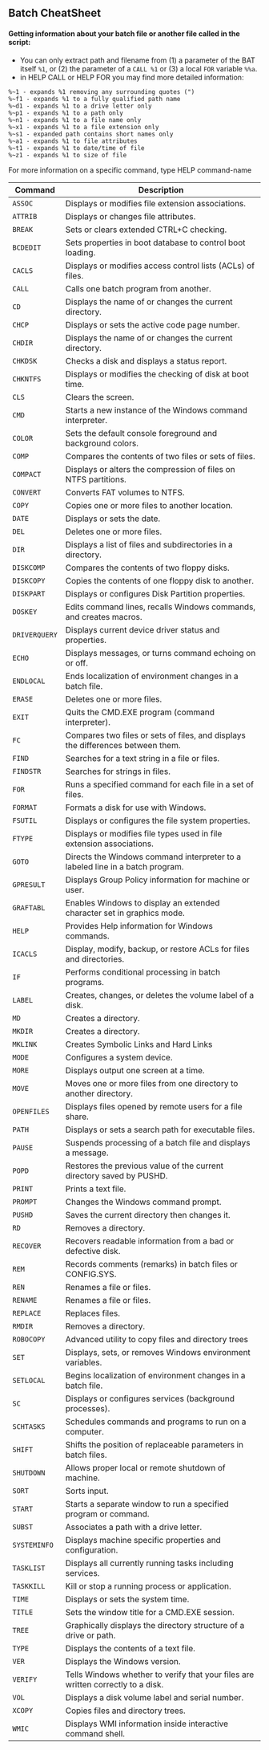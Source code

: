 ## Batch CheatSheet


#### Getting information about your batch file or another file called in the script:

* You can only extract path and filename from (1) a parameter of the BAT itself `%1`, or (2) the parameter of a `CALL %1` or (3) a local `FOR` variable `%%a`.
* in HELP CALL or HELP FOR you may find more detailed information:

```batch
%~1 - expands %1 removing any surrounding quotes (")
%~f1 - expands %1 to a fully qualified path name
%~d1 - expands %1 to a drive letter only
%~p1 - expands %1 to a path only
%~n1 - expands %1 to a file name only
%~x1 - expands %1 to a file extension only
%~s1 - expanded path contains short names only
%~a1 - expands %1 to file attributes
%~t1 - expands %1 to date/time of file
%~z1 - expands %1 to size of file 
```
For more information on a specific command, type HELP command-name

| Command       | Description                                                                      |
|---------------|----------------------------------------------------------------------------------|
| `ASSOC`       | Displays or modifies file extension associations.                                |
| `ATTRIB`      | Displays or changes file attributes.                                             |
| `BREAK`       | Sets or clears extended CTRL+C checking.                                         |
| `BCDEDIT`     | Sets properties in boot database to control boot loading.                        |
| `CACLS`       | Displays or modifies access control lists (ACLs) of files.                       |
| `CALL`        | Calls one batch program from another.                                            |
| `CD`          | Displays the name of or changes the current directory.                           |
| `CHCP`        | Displays or sets the active code page number.                                    |
| `CHDIR`       | Displays the name of or changes the current directory.                           |
| `CHKDSK`      | Checks a disk and displays a status report.                                      |
| `CHKNTFS`     | Displays or modifies the checking of disk at boot time.                          |
| `CLS`         | Clears the screen.                                                               |
| `CMD`         | Starts a new instance of the Windows command interpreter.                        |
| `COLOR`       | Sets the default console foreground and background colors.                       |
| `COMP`        | Compares the contents of two files or sets of files.                             |
| `COMPACT`     | Displays or alters the compression of files on NTFS partitions.                  |
| `CONVERT`     | Converts FAT volumes to NTFS.                                                    |
| `COPY`        | Copies one or more files to another location.                                    |
| `DATE`        | Displays or sets the date.                                                       |
| `DEL`         | Deletes one or more files.                                                       |
| `DIR`         | Displays a list of files and subdirectories in a directory.                      |
| `DISKCOMP`    | Compares the contents of two floppy disks.                                       |
| `DISKCOPY`    | Copies the contents of one floppy disk to another.                               |
| `DISKPART`    | Displays or configures Disk Partition properties.                                |
| `DOSKEY`      | Edits command lines, recalls Windows commands, and creates macros.               |
| `DRIVERQUERY` | Displays current device driver status and properties.                            |
| `ECHO`        | Displays messages, or turns command echoing on or off.                           |
| `ENDLOCAL`    | Ends localization of environment changes in a batch file.                        |
| `ERASE`       | Deletes one or more files.                                                       |
| `EXIT`        | Quits the CMD.EXE program (command interpreter).                                 |
| `FC`          | Compares two files or sets of files, and displays the differences between them.  |
| `FIND`        | Searches for a text string in a file or files.                                   |
| `FINDSTR`     | Searches for strings in files.                                                   |
| `FOR`         | Runs a specified command for each file in a set of files.                        |
| `FORMAT`      | Formats a disk for use with Windows.                                             |
| `FSUTIL`      | Displays or configures the file system properties.                               |
| `FTYPE`       | Displays or modifies file types used in file extension associations.             |
| `GOTO`        | Directs the Windows command interpreter to a labeled line in a batch program.    |
| `GPRESULT`    | Displays Group Policy information for machine or user.                           |
| `GRAFTABL`    | Enables Windows to display an extended character set in graphics mode.           |
| `HELP`        | Provides Help information for Windows commands.                                  |
| `ICACLS`      | Display, modify, backup, or restore ACLs for files and directories.              |
| `IF`          | Performs conditional processing in batch programs.                               |
| `LABEL`       | Creates, changes, or deletes the volume label of a disk.                         |
| `MD`          | Creates a directory.                                                             |
| `MKDIR`       | Creates a directory.                                                             |
| `MKLINK`      | Creates Symbolic Links and Hard Links                                            |
| `MODE`        | Configures a system device.                                                      |
| `MORE`        | Displays output one screen at a time.                                            |
| `MOVE`        | Moves one or more files from one directory to another directory.                 |
| `OPENFILES`   | Displays files opened by remote users for a file share.                          |
| `PATH`        | Displays or sets a search path for executable files.                             |
| `PAUSE`       | Suspends processing of a batch file and displays a message.                      |
| `POPD`        | Restores the previous value of the current directory saved by PUSHD.             |
| `PRINT`       | Prints a text file.                                                              |
| `PROMPT`      | Changes the Windows command prompt.                                              |
| `PUSHD`       | Saves the current directory then changes it.                                     |
| `RD`          | Removes a directory.                                                             |
| `RECOVER`     | Recovers readable information from a bad or defective disk.                      |
| `REM`         | Records comments (remarks) in batch files or CONFIG.SYS.                         |
| `REN`         | Renames a file or files.                                                         |
| `RENAME`      | Renames a file or files.                                                         |
| `REPLACE`     | Replaces files.                                                                  |
| `RMDIR`       | Removes a directory.                                                             |
| `ROBOCOPY`    | Advanced utility to copy files and directory trees                               |
| `SET`         | Displays, sets, or removes Windows environment variables.                        |
| `SETLOCAL`    | Begins localization of environment changes in a batch file.                      |
| `SC`          | Displays or configures services (background processes).                          |
| `SCHTASKS`    | Schedules commands and programs to run on a computer.                            |
| `SHIFT`       | Shifts the position of replaceable parameters in batch files.                    |
| `SHUTDOWN`    | Allows proper local or remote shutdown of machine.                               |
| `SORT`        | Sorts input.                                                                     |
| `START`       | Starts a separate window to run a specified program or command.                  |
| `SUBST`       | Associates a path with a drive letter.                                           |
| `SYSTEMINFO`  | Displays machine specific properties and configuration.                          |
| `TASKLIST`    | Displays all currently running tasks including services.                         |
| `TASKKILL`    | Kill or stop a running process or application.                                   |
| `TIME`        | Displays or sets the system time.                                                |
| `TITLE`       | Sets the window title for a CMD.EXE session.                                     |
| `TREE`        | Graphically displays the directory structure of a drive or path.                 |
| `TYPE`        | Displays the contents of a text file.                                            |
| `VER`         | Displays the Windows version.                                                    |
| `VERIFY`      | Tells Windows whether to verify that your files are written correctly to a disk. |
| `VOL`         | Displays a disk volume label and serial number.                                  |
| `XCOPY`       | Copies files and directory trees.                                                |
| `WMIC`        | Displays WMI information inside interactive command shell.                       |
